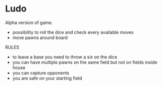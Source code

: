 # Ludo

Alpha version of game.

- possibility to roll the dice and check every available moves
- move pawns around board

RULES

- to leave a base you need to throw a six on the dice
- you can have multiple pawns on the same field but not on fields inside house
- you can capture opponents
- you are safe on your starting field
